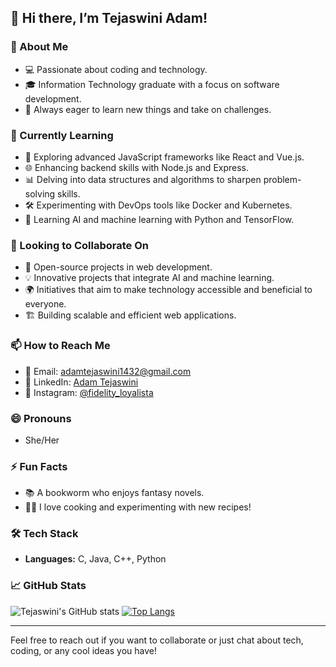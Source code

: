 ## 👋 Hi there, I’m Tejaswini Adam!

### 👀 About Me
- 💻 Passionate about coding and technology.
- 🎓 Information Technology graduate with a focus on software development.
- 🌟 Always eager to learn new things and take on challenges.

### 🌱 Currently Learning
- 🚀 Exploring advanced JavaScript frameworks like React and Vue.js.
- 🌐 Enhancing backend skills with Node.js and Express.
- 📊 Delving into data structures and algorithms to sharpen problem-solving skills.
- 🛠️ Experimenting with DevOps tools like Docker and Kubernetes.
- 🧠 Learning AI and machine learning with Python and TensorFlow.

### 💞️ Looking to Collaborate On
- 🔧 Open-source projects in web development.
- 💡 Innovative projects that integrate AI and machine learning.
- 🌍 Initiatives that aim to make technology accessible and beneficial to everyone.
- 🏗️ Building scalable and efficient web applications.

### 📫 How to Reach Me
- 📧 Email: [adamtejaswini1432@gmail.com](mailto:adamtejaswini1432@gmail.com)
- 💼 LinkedIn: [Adam Tejaswini](https://www.linkedin.com/in/adam-tejaswini-0a4728213)
- 📸 Instagram: [@fidelity_loyalista](https://www.instagram.com/fidelity_loyalista)

### 😄 Pronouns
- She/Her

### ⚡ Fun Facts
- 📚 A bookworm who enjoys fantasy novels.
- 👩‍🍳 I love cooking and experimenting with new recipes!

### 🛠️ Tech Stack
- **Languages:** C, Java, C++, Python

### 📈 GitHub Stats
![Tejaswini's GitHub stats](https://github-readme-stats.vercel.app/api?username=tejaswiniadam&show_icons=true&theme=radical)
[![Top Langs](https://github-readme-stats.vercel.app/api/top-langs/?username=tejaswiniadam&layout=compact&theme=radical)](https://github.com/tejaswiniadam/github-readme-stats)

---

Feel free to reach out if you want to collaborate or just chat about tech, coding, or any cool ideas you have!
